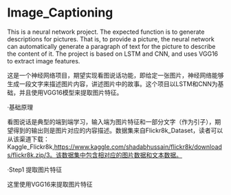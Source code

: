 # Image_Captioning
This is a neural network project. The expected function is to generate descriptions for pictures. That is, to provide a picture, the neural network can automatically generate a paragraph of text for the picture to describe the content of it. The project is based on LSTM and CNN, and uses VGG16 to extract image features.

这是一个神经网络项目，期望实现看图说话功能，即给定一张图片，神经网络能够生成一段文字来描述图片内容，讲述图片中的故事。这个项目以LSTM和CNN为基础，并且使用VGG16模型来提取图片特征。

·基础原理

看图说话是典型的端到端学习，输入端为图片特征和一部分文字（作为引子），期望得到的输出则是图片对应的内容描述。数据集来自Flickr8k_Dataset，读者可以从该渠道下载：Kaggle_Flickr8k,https://www.kaggle.com/shadabhussain/flickr8k/downloads/flickr8k.zip/3。该数据集中包含相对应的图片数据和文本数据。

·Step1 提取图片特征

这里使用VGG16来提取图片特征

